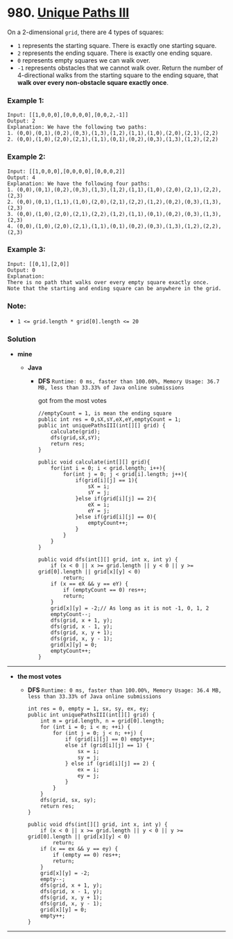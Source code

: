 # 980. [Unique Paths III](https://leetcode.com/problems/unique-paths-iii/)

On a 2-dimensional `grid`, there are 4 types of squares:

* `1` represents the starting square.  There is exactly one starting square.
* `2` represents the ending square.  There is exactly one ending square.
* `0` represents empty squares we can walk over.
* `-1` represents obstacles that we cannot walk over.
Return the number of 4-directional walks from the starting square to the ending square, that **walk over every non-obstacle square exactly once**.

 

### Example 1:
    Input: [[1,0,0,0],[0,0,0,0],[0,0,2,-1]]
    Output: 2
    Explanation: We have the following two paths: 
    1. (0,0),(0,1),(0,2),(0,3),(1,3),(1,2),(1,1),(1,0),(2,0),(2,1),(2,2)
    2. (0,0),(1,0),(2,0),(2,1),(1,1),(0,1),(0,2),(0,3),(1,3),(1,2),(2,2)
    
### Example 2:
    Input: [[1,0,0,0],[0,0,0,0],[0,0,0,2]]
    Output: 4
    Explanation: We have the following four paths: 
    1. (0,0),(0,1),(0,2),(0,3),(1,3),(1,2),(1,1),(1,0),(2,0),(2,1),(2,2),(2,3)
    2. (0,0),(0,1),(1,1),(1,0),(2,0),(2,1),(2,2),(1,2),(0,2),(0,3),(1,3),(2,3)
    3. (0,0),(1,0),(2,0),(2,1),(2,2),(1,2),(1,1),(0,1),(0,2),(0,3),(1,3),(2,3)
    4. (0,0),(1,0),(2,0),(2,1),(1,1),(0,1),(0,2),(0,3),(1,3),(1,2),(2,2),(2,3)

### Example 3:
    Input: [[0,1],[2,0]]
    Output: 0
    Explanation: 
    There is no path that walks over every empty square exactly once.
    Note that the starting and ending square can be anywhere in the grid.
 

### Note:
* `1 <= grid.length * grid[0].length <= 20`


### Solution
* **mine**
  * **Java**
    
    * **DFS** `Runtime: 0 ms, faster than 100.00%, Memory Usage: 36.7 MB, less than 33.33% of Java online submissions`
    
      got from the most votes
      ```
      //emptyCount = 1, is mean the ending square 
      public int res = 0,sX,sY,eX,eY,emptyCount = 1;
      public int uniquePathsIII(int[][] grid) {
          calculate(grid);
          dfs(grid,sX,sY);
          return res;
      }

      public void calculate(int[][] grid){
          for(int i = 0; i < grid.length; i++){
              for(int j = 0; j < grid[i].length; j++){
                  if(grid[i][j] == 1){
                      sX = i;
                      sY = j;
                  }else if(grid[i][j] == 2){
                      eX = i;
                      eY = j;
                  }else if(grid[i][j] == 0){
                      emptyCount++;
                  }
              }
          }
      }

      public void dfs(int[][] grid, int x, int y) {
          if (x < 0 || x >= grid.length || y < 0 || y >= grid[0].length || grid[x][y] < 0)
              return;
          if (x == eX && y == eY) {
              if (emptyCount == 0) res++;
              return;
          }
          grid[x][y] = -2;// As long as it is not -1, 0, 1, 2
          emptyCount--;
          dfs(grid, x + 1, y);
          dfs(grid, x - 1, y);
          dfs(grid, x, y + 1);
          dfs(grid, x, y - 1);
          grid[x][y] = 0;
          emptyCount++;
      }
      ```

---

* **the most votes**
   
  * **DFS** `Runtime: 0 ms, faster than 100.00%, Memory Usage: 36.4 MB, less than 33.33% of Java online submissions`
    ```
    int res = 0, empty = 1, sx, sy, ex, ey;
    public int uniquePathsIII(int[][] grid) {
        int m = grid.length, n = grid[0].length;
        for (int i = 0; i < m; ++i) {
            for (int j = 0; j < n; ++j) {
                if (grid[i][j] == 0) empty++;
                else if (grid[i][j] == 1) {
                    sx = i;
                    sy = j;
                } else if (grid[i][j] == 2) {
                    ex = i;
                    ey = j;
                }
            }
        }
        dfs(grid, sx, sy);
        return res;
    }

    public void dfs(int[][] grid, int x, int y) {
        if (x < 0 || x >= grid.length || y < 0 || y >= grid[0].length || grid[x][y] < 0)
            return;
        if (x == ex && y == ey) {
            if (empty == 0) res++;
            return;
        }
        grid[x][y] = -2;
        empty--;
        dfs(grid, x + 1, y);
        dfs(grid, x - 1, y);
        dfs(grid, x, y + 1);
        dfs(grid, x, y - 1);
        grid[x][y] = 0;
        empty++;
    }
    ```
    
    
---
